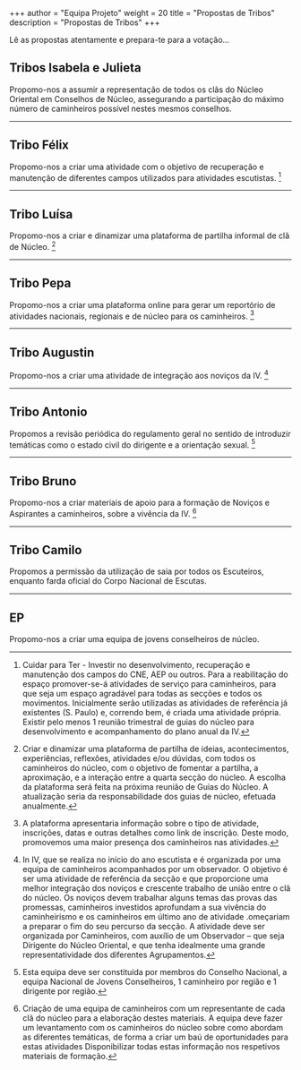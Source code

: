 +++
author = "Equipa Projeto"
weight = 20
title = "Propostas de Tribos"
description = "Propostas de Tribos"
+++

Lê as propostas atentamente e prepara-te para a votação...

<!--more-->

## Tribos Isabela e Julieta

Propomo-nos a assumir a representação de todos os clãs do Núcleo Oriental em Conselhos de Núcleo, assegurando a participação do máximo número de caminheiros possível nestes mesmos conselhos.

---

## Tribo Félix

Propomo-nos a criar uma atividade com o objetivo de recuperação e manutenção de diferentes campos utilizados para atividades escutistas. [^1]

---

## Tribo Luísa

Propomo-nos a criar e dinamizar uma plataforma de partilha informal de clã de Núcleo. [^2]

---

## Tribo Pepa

Propomo-nos a criar uma plataforma online para gerar um reportório de atividades nacionais, regionais e de núcleo para os caminheiros. [^3]

---

## Tribo Augustin

Propomo-nos a criar uma atividade de integração aos noviços da IV. [^4]

---

## Tribo Antonio

Propomos a revisão periódica do regulamento geral no sentido de introduzir temáticas como o estado civil do dirigente e a orientação sexual. [^5]

---

## Tribo Bruno

Propomo-nos a criar materiais de apoio para a formação de Noviços e Aspirantes a caminheiros, sobre a vivência da IV. [^6]

---

## Tribo Camilo

Propomos a permissão da utilização de saia por todos os Escuteiros, enquanto farda oficial do Corpo Nacional de Escutas.

---

## EP

Propomo-nos a criar uma equipa de jovens conselheiros de núcleo.

[^1]:
    Cuidar para Ter - Investir no desenvolvimento, recuperação e manutenção dos campos do CNE, AEP ou outros. Para a reabilitação do espaço promover-se-á atividades de serviço para caminheiros, para que seja um espaço agradável para todas as secções e todos os movimentos.
    Inicialmente serão utilizadas as atividades de referência já existentes (S. Paulo) e, correndo bem, é criada uma atividade própria.
    Existir pelo menos 1 reunião trimestral de guias do núcleo para desenvolvimento e acompanhamento do plano anual da IV.

[^2]:
    Criar e dinamizar uma plataforma de partilha de ideias, acontecimentos, experiências, reflexões, atividades e/ou dúvidas, com todos os caminheiros do núcleo, com o objetivo de fomentar a partilha, a aproximação, e a interação entre a quarta secção do núcleo.
    A escolha da plataforma será feita na próxima reunião de Guias do Núcleo. A atualização seria da responsabilidade dos guias de núcleo, efetuada anualmente.

[^3]: A plataforma apresentaria informação sobre o tipo de atividade, inscrições, datas e outras detalhes como link de inscrição. Deste modo, promovemos uma maior presença dos caminheiros nas atividades.
[^4]: In IV, que se realiza no início do ano escutista e é organizada por uma equipa de caminheiros acompanhados por um observador. O objetivo é ser uma atividade de referência da secção e que proporcione uma melhor integração dos noviços e crescente trabalho de união entre o clã do núcleo. Os noviços devem trabalhar alguns temas das provas das promessas, caminheiros investidos aprofundam a sua vivência do caminheirismo e os caminheiros em último ano de atividade .omeçariam a preparar o fim do seu percurso da secção. A atividade deve ser organizada por Caminheiros, com auxílio de um Observador – que seja Dirigente do Núcleo Oriental, e que tenha idealmente uma grande representatividade dos diferentes Agrupamentos.
[^5]: Esta equipa deve ser constituída por membros do Conselho Nacional, a equipa Nacional de Jovens Conselheiros, 1 caminheiro por região e 1 dirigente por região.
[^6]:
    Criação de uma equipa de caminheiros com um representante de cada clã do núcleo para a elaboração destes materiais.
    A equipa deve fazer um levantamento com os caminheiros do núcleo sobre como abordam as diferentes temáticas, de forma a criar um baú de oportunidades para estas atividades
    Disponibilizar todas estas informação nos respetivos materiais de formação.
